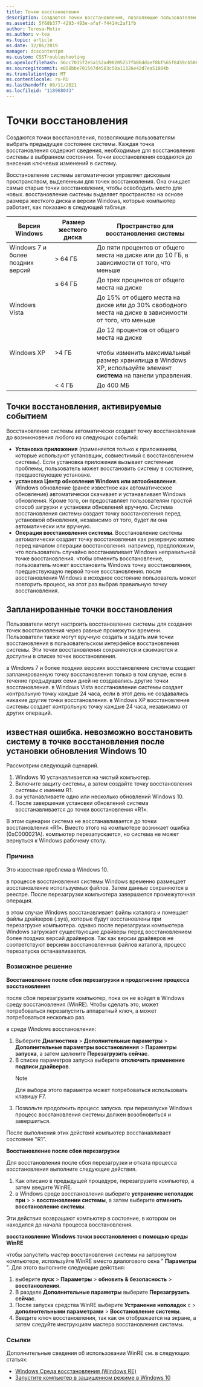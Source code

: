 ```yaml
---
title: Точки восстановления
description: Создаются точки восстановления, позволяющие пользователям выбирать предыдущие состояния системы. Каждая точка восстановления содержит сведения, необходимые для восстановления системы в выбранном состоянии. Точки восстановления создаются до внесения ключевых изменений в систему.
ms.assetid: 5f68b377-4293-493e-afaf-f4414c2af1fb
author: Teresa-Motiv
ms.author: v-tea
ms.topic: article
ms.date: 12/06/2019
manager: dcscontentpm
ms.custom: CSSTroubleshooting
ms.openlocfilehash: 56cc7035f2e5a152ad90205257fb86ddaef8bf565f8459cb5067874280946db9
ms.sourcegitcommit: e858bbe701567d4583c50a11326e42d7ea51804b
ms.translationtype: MT
ms.contentlocale: ru-RU
ms.lasthandoff: 08/11/2021
ms.locfileid: "118968043"
---
```

# <a name="restore-points"></a>Точки восстановления

Создаются точки восстановления, позволяющие пользователям выбрать предыдущее состояние системы. Каждая точка восстановления содержит сведения, необходимые для восстановления системы в выбранном состоянии. Точки восстановления создаются до внесения ключевых изменений в систему.

Восстановление системы автоматически управляет дисковым пространством, выделенным для точек восстановления. Она очищает самые старые точки восстановления, чтобы освободить место для новых. восстановление системы выделяет пространство на основе размера жесткого диска и версии Windows, которые компьютер работает, как показано в следующей таблице.

|Версия Windows |&nbsp;Размер жесткого диска |Пространство для восстановления системы |
| --- | --- | --- |
|Windows 7 и более поздних версий | > 64 ГБ |До пяти процентов от общего места на диске или до 10 ГБ, в зависимости от того, что меньше |
|  | &le; 64 ГБ |До трех процентов от общего места на диске |
|Windows Vista |  |До 15% от общего места на диске или до 30% свободного места на диске в зависимости от того, что меньше |
|Windows XP | >4 ГБ |До 12 процентов от общего места на диске<br /><br />чтобы изменить максимальный размер хранилища в Windows XP, используйте элемент **система** на панели управления. |
|  | \< 4 ГБ |До 400 МБ |

## <a name="event-triggered-restore-points"></a>Точки восстановления, активируемые событием

Восстановление системы автоматически создает точку восстановления до возникновения любого из следующих событий:

- **Установка приложения** (применяется только к приложениям, которые используют установщик, совместимый с восстановлением системы). Если установка приложения вызывает системные проблемы, пользователь может восстановить систему в состояние, предшествующее установке.
- **установка Центр обновления Windows или автообновления**. Windows обновление (ранее известное как автоматическое обновление) автоматически скачивает и устанавливает Windows обновления. Кроме того, он предоставляет пользователям простой способ загрузки и установки обновлений вручную. Система восстановления системы создает точку восстановления перед установкой обновления, независимо от того, будет ли она автоматически или вручную.
- **Операция восстановления системы**. Восстановление системы автоматически создает точку восстановления как резервную копию перед началом операции восстановления. например, предположим, что пользователь случайно восстанавливает Windows неправильной точке восстановления. чтобы отменить восстановление, пользователь может восстановить Windows точку восстановления, предшествующую первой точке восстановления. после восстановления Windows в исходное состояние пользователь может повторить процесс, на этот раз выбрав правильную точку восстановления.

## <a name="scheduled-restore-points"></a>Запланированные точки восстановления

Пользователи могут настроить восстановление системы для создания точек восстановления через равные промежутки времени. Пользователи также могут вручную создать и задать имя точки восстановления в пользовательском интерфейсе восстановления системы. Эти точки восстановления сохраняются и сжимаются и доступны в списке точек восстановления.

в Windows 7 и более поздних версиях восстановление системы создает запланированную точку восстановления только в том случае, если в течение предыдущих семи дней не создавались другие точки восстановления. в Windows Vista восстановление системы создает контрольную точку каждые 24 часа, если в этот день не создавались никакие другие точки восстановления. в Windows XP восстановление системы создает контрольную точку каждые 24 часа, независимо от других операций.

## <a name="known-issue-you-cannot-restore-the-system-to-a-restore-point-after-you-install-a-windows-10-update"></a>известная ошибка. невозможно восстановить систему в точке восстановления после установки обновления Windows 10

Рассмотрим следующий сценарий.

1. Windows 10 устанавливается на чистый компьютер.
1. Включите защиту системы, а затем создайте точку восстановления системы с именем R1.
1. вы устанавливаете одно или несколько обновлений Windows 10.
1. После завершения установки обновлений система восстанавливается до точки восстановления «R1».

В этом сценарии система не восстанавливается до точки восстановления «R1». Вместо этого на компьютере возникает ошибка (0xC000021A). компьютер перезапускается, но система не может вернуться к Windows рабочему столу.

### <a name="cause"></a>Причина

Это известная проблема в Windows 10.

в процессе восстановления системы Windows временно размещает восстановление используемых файлов. Затем данные сохраняются в реестре. После перезагрузки компьютера завершается промежуточная операция.

в этом случае Windows восстанавливает файлы каталога и помещает файлы драйверов (.sys), которые будут восстановлены при перезагрузке компьютера. однако после перезагрузки компьютера Windows загружает существующие драйверы перед восстановлением более поздних версий драйверов. Так как версии драйверов не соответствуют версиям восстановленных файлов каталога, процесс перезапуска останавливается.

### <a name="workaround"></a>Возможное решение

**Восстановление после сбоя перезагрузки и продолжение процесса восстановления**

после сбоя перезагрузите компьютер, пока он не войдет в Windows среду восстановления (WinRE). Чтобы сделать это, может потребоваться перезапустить аппаратный ключ, а может потребоваться несколько раз.

в среде Windows восстановления:

1. Выберите **Диагностика**  >  **Дополнительные параметры**  >  **Дополнительные параметры восстановления**  >  **Параметры запуска**, а затем щелкните **Перезагрузить сейчас**.
1. В списке параметров запуска выберите **отключить применение подписи драйверов**.
   > [!NOTE]  
   > Для выбора этого параметра может потребоваться использовать клавишу F7.
1. Позвольте продолжить процесс запуска. при перезапуске Windows процесс восстановления системы должен возобновиться и завершиться.

После выполнения этих действий компьютер восстанавливает состояние "R1".

**Восстановление после сбоя перезагрузки**

Для восстановления после сбоя перезагрузки и отката процесса восстановления выполните следующие действия.

1. Как описано в предыдущей процедуре, перезагрузите компьютер, а затем введите WinRE.  
1. в Windows среде восстановления выберите **устранение неполадок при**  >    >  **восстановлении системы**, а затем выберите **отменить восстановление системы**.

Эти действия возвращают компьютер в состояние, в котором он находился до начала процесса восстановления.

**восстановление Windows точки восстановления с помощью среды WinRE**

чтобы запустить мастер восстановления системы на затронутом компьютере, используйте WinRE вместо диалогового окна " **Параметры** ". Для этого выполните следующие действия:

1. выберите **пуск**  >  **Параметры**  >  **обновить & безопасность**  >  **восстановления**.
1. В разделе **Дополнительные параметры** выберите **Перезагрузить сейчас**.
1. После запуска средства WinRE выберите **Устранение неполадок** с  >  **дополнительными параметрами**  >  **Восстановление системы**.
1. Введите ключ восстановления, так как он отображается на экране, а затем следуйте инструкциям мастера восстановления системы.

### <a name="references"></a>Ссылки

Дополнительные сведения об использовании WinRE см. в следующих статьях:

- [Windows Среда восстановления (Windows RE)](/windows-hardware/manufacture/desktop/windows-recovery-environment--windows-re--technical-reference)
- [Запустите компьютер в защищенном режиме в Windows 10](https://support.microsoft.com/help/12376) 